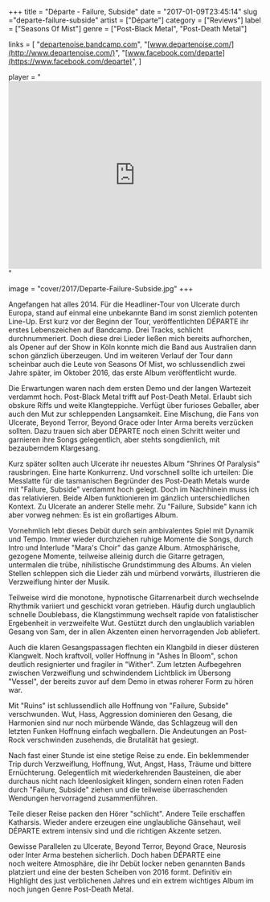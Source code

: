 +++
title = "Départe - Failure, Subside"
date = "2017-01-09T23:45:14"
slug ="departe-failure-subside"
artist = ["Départe"]
category = ["Reviews"]
label = ["Seasons Of Mist"]
genre = ["Post-Black Metal", "Post-Death Metal"]

links = [
    "[departenoise.bandcamp.com](https://departenoise.bandcamp.com)",
    "[www.departenoise.com/](http://www.departenoise.com/)",
    "[www.facebook.com/departe](https://www.facebook.com/departe)",
]

player = "<iframe style='border: 0; width: 100%; height: 373px;' src='https://bandcamp.com/EmbeddedPlayer/album=3950608670/size=large/bgcol=333333/linkcol=ffffff/artwork=none/transparent=true/' ></iframe>"

image = "cover/2017/Departe-Failure-Subside.jpg"
+++

Angefangen hat alles 2014. Für die Headliner-Tour von Ulcerate durch Europa, stand auf einmal eine unbekannte Band im sonst ziemlich potenten Line-Up. Erst kurz vor der Beginn der Tour, veröffentlichten DÉPARTE ihr erstes Lebenszeichen auf Bandcamp. Drei Tracks, schlicht durchnummeriert. Doch diese drei Lieder ließen mich bereits aufhorchen, als Opener auf der Show in Köln konnte mich die Band aus Australien dann schon gänzlich überzeugen. Und im weiteren Verlauf der Tour dann scheinbar auch die Leute von Seasons Of Mist, wo schlussendlich zwei Jahre später, im Oktober 2016, das erste Album veröffentlicht wurde.

Die Erwartungen waren nach dem ersten Demo und der langen Wartezeit verdammt hoch. Post-Black Metal trifft auf Post-Death Metal. Erlaubt sich obskure Riffs und weite Klangteppiche. Verfügt über furioses Geballer, aber auch den Mut zur schleppenden Langsamkeit. Eine Mischung, die Fans von Ulcerate, Beyond Terror, Beyond Grace oder Inter Arma bereits verzücken sollten. Dazu trauen sich aber DÉPARTE noch einen Schritt weiter und garnieren ihre Songs gelegentlich, aber stehts songdienlich, mit bezauberndem Klargesang.

Kurz später sollten auch Ulcerate ihr neuestes Album "Shrines Of Paralysis" rausbringen. Eine harte Konkurrenz. Und vorschnell sollte ich urteilen: Die Messlatte für die tasmanischen Begründer des Post-Death Metals wurde mit "Failure, Subside" verdammt hoch gelegt. Doch im Nachhinein muss ich das relativieren. Beide Alben funktionieren im gänzlich unterschiedlichen Kontext. Zu Ulcerate an anderer Stelle mehr. Zu "Failure, Subside" kann ich aber vorweg nehmen: Es ist ein großartiges Album.

Vornehmlich lebt dieses Debüt durch sein ambivalentes Spiel mit Dynamik und Tempo. Immer wieder durchziehen ruhige Momente die Songs, durch Intro und Interlude "Mara's Choir" das ganze Album. Atmosphärische, gezogene Momente, teilweise alleinig durch die Gitarre getragen, untermalen die trübe, nihilistische Grundstimmung des Albums. An vielen Stellen schleppen sich die Lieder zäh und mürbend vorwärts, illustrieren die Verzweiflung hinter der Musik.

Teilweise wird die monotone, hypnotische Gitarrenarbeit durch wechselnde Rhythmik variiert und geschickt voran getrieben. Häufig durch unglaublich schnelle Doublebass, die Klangstimmung wechselt rapide von fatalistischer Ergebenheit in verzweifelte Wut. Gestützt durch den unglaublich variablen Gesang von Sam, der in allen Akzenten einen hervorragenden Job abliefert.

Auch die klaren Gesangspassagen flechten ein Klangbild in dieser düsteren Klangwelt. Noch kraftvoll, voller Hoffnung in "Ashes In Bloom", schon deutlich resignierter und fragiler in "Wither". Zum letzten Aufbegehren zwischen Verzweiflung und schwindendem Lichtblick im Übersong "Vessel", der bereits zuvor auf dem Demo in etwas roherer Form zu hören war.

Mit "Ruins" ist schlussendlich alle Hoffnung von "Failure, Subside" verschwunden. Wut, Hass, Aggression dominieren den Gesang, die Harmonien sind nur noch mürbende Wände, das Schlagzeug will den letzten Funken Hoffnung einfach wegballern. Die Andeutungen an Post-Rock verschwinden zusehends, die Brutalität hat gesiegt.

Nach fast einer Stunde ist eine stetige Reise zu ende. Ein beklemmender Trip durch Verzweiflung, Hoffnung, Wut, Angst, Hass, Träume und bittere Ernüchterung. Gelegentlich mit wiederkehrenden Bausteinen, die aber durchaus nicht nach Ideenlosigkeit klingen, sondern einen roten Faden durch "Failure, Subside" ziehen und die teilweise überraschenden Wendungen hervorragend zusammenführen.

Teile dieser Reise packen den Hörer "schlicht". Andere Teile erschaffen Katharsis. Wieder andere erzeugen eine unglaubliche Gänsehaut, weil DÉPARTE extrem intensiv sind und die richtigen Akzente setzen.

Gewisse Parallelen zu Ulcerate, Beyond Terror, Beyond Grace, Neurosis oder Inter Arma bestehen sicherlich. Doch haben DÉPARTE eine noch weitere Atmosphäre, die ihr Debüt locker neben genannten Bands platziert und eine der besten Scheiben von 2016 formt. Definitiv ein Highlight des just verblichenen Jahres und ein extrem wichtiges Album im noch jungen Genre Post-Death Metal.
